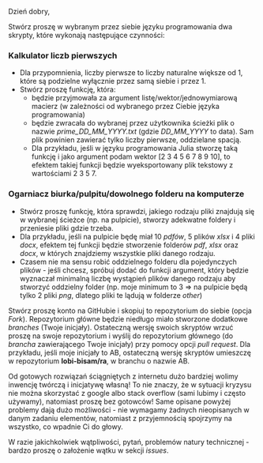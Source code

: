 Dzień dobry,

Stwórz proszę w wybranym przez siebie języku programowania dwa skrypty, które wykonają następujące czynności:

### Kalkulator liczb pierwszych

* Dla przypomnienia, liczby pierwsze to liczby naturalne większe od 1, które są podzielne wyłącznie przez samą siebie i przez 1.
* Stwórz proszę funkcję, która:
  * będzie przyjmowała za argument listę/wektor/jednowymiarową macierz (w zależności od wybranego przez Ciebie języka programowania)
  * będzie zwracała do wybranej przez użytkownika ścieżki plik o nazwie *prime\_DD\_MM\_YYYY.txt* (gdzie *DD\_MM\_YYYY* to data). Sam plik powinien zawierać tylko liczby pierwsze, oddzielane spacją.
  * Dla przykładu, jeśli w języku programowania Julia stworzę taką funkcję i jako argument podam wektor [2 3 4 5 6 7 8 9 10], to efektem takiej funkcji będzie wyeksportowany plik tekstowy z wartościami 2 3 5 7.

### Ogarniacz biurka/pulpitu/dowolnego folderu na komputerze

* Stwórz proszę funkcję, która sprawdzi, jakiego rodzaju pliki znajdują się w wybranej ścieżce (np. na pulpicie), stworzy adekwatne foldery i przeniesie pliki gdzie trzeba.
* Dla przykładu, jeśli na pulpicie będę miał 10 *pdfów*, 5 plików *xlsx* i 4 pliki *docx*, efektem tej funkcji będzie stworzenie folderów *pdf*, *xlsx* oraz *docx*, w których znajdziemy wszystkie pliki danego rodzaju.
* Czasem nie ma sensu robić oddzielnego folderu dla pojedynczych plików - jeśli chcesz, spróbuj dodać do funkcji argument, który będzie wyznaczał minimalną liczbę wystąpień plików danego rodzaju aby stworzyć oddzielny folder (np. moje minimum to 3 =\> na pulpicie będą tylko 2 pliki *png*, dlatego pliki te lądują w folderze *other*)

Stwórz proszę konto na GitHubie i skopiuj to repozytorium do siebie (opcja *Fork*). Repozytorium główne będzie niedługo miało stworzone dodatkowe *branches* (Twoje inicjały). Ostateczną wersję swoich skryptów wrzuć proszę na swoje repozytorium i wyślij do repozytorium głównego (do *brancha* zawierającego Twoje inicjały) przy pomocy opcji *pull request*. Dla przykładu, jeśli moje inicjały to AB, ostateczną wersję skryptów umieszczę w repozytorium **lobi-bisam/ra**, w branchu o nazwie AB.

Od gotowych rozwiązań ściągniętych z internetu dużo bardziej wolimy inwencję twórczą i inicjatywę własną! To nie znaczy, że w sytuacji kryzysu nie można skorzystać z google albo stack overflow (sami lubimy i często używamy), natomiast proszę bez gotowców! Same opisane powyżej problemy dają dużo możliwości - nie wymagamy żadnych nieopisanych w danym zadaniu elementów, natomiast z przyjemnością spojrzymy na wszystko, co wpadnie Ci do głowy.

W razie jakichkolwiek wątpliwości, pytań, problemów natury technicznej - bardzo proszę o założenie wątku w sekcji *issues*.
